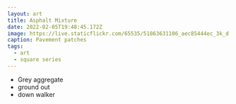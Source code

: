 ```yaml
---
layout: art
title: Asphalt Mixture
date: 2022-02-05T19:48:45.172Z
image: https://live.staticflickr.com/65535/51863631106_aec85444ec_3k_d.jpg
caption: Pavement patches
tags:
  - art
  - square series
---
```

* Grey aggregate
* ground out
* down walker